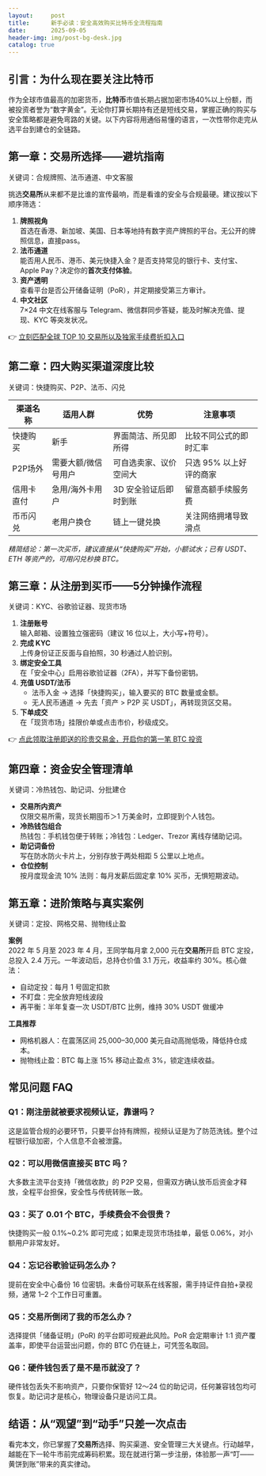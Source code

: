```yaml
---
layout:     post
title:      新手必读：安全高效购买比特币全流程指南
date:       2025-09-05
header-img: img/post-bg-desk.jpg
catalog: true
---
```


## 引言：为什么现在要关注比特币
作为全球市值最高的加密货币，**比特币**市值长期占据加密市场40%以上份额，而被投资者誉为“数字黄金”。无论你打算长期持有还是短线交易，掌握正确的购买与安全策略都是避免弯路的关键。以下内容将用通俗易懂的语言，一次性带你走完从选平台到建仓的全链路。

## 第一章：交易所选择——避坑指南
关键词：合规牌照、法币通道、中文客服

挑选**交易所**从来都不是比谁的宣传最响，而是看谁的安全与合规最硬。建议按以下顺序筛选：

1. **牌照视角**  
   首选在香港、新加坡、美国、日本等地持有数字资产牌照的平台。无公开的牌照信息，直接pass。
2. **法币通道**  
   能否用人民币、港币、美元快捷入金？是否支持常见的银行卡、支付宝、Apple Pay？决定你的**首次支付体验**。
3. **资产透明**  
   查看平台是否公开储备证明（PoR），并定期接受第三方审计。  
4. **中文社区**  
   7×24 中文在线客服与 Telegram、微信群同步答疑，能及时解决充值、提现、KYC 等突发状况。

👉 [立刻匹配全球 TOP 10 交易所以及独家手续费折扣入口](https://okxdog.com/)  

## 第二章：四大**购买渠道**深度比较
关键词：快捷购买、P2P、法币、闪兑

| 渠道名称   | 适用人群       | 优势                     | 注意事项                 |
|------------|----------------|--------------------------|--------------------------|
| 快捷购买   | 新手           | 界面简洁、所见即所得     | 比较不同公式的即时汇率   |
| P2P场外    | 需要大额/微信号用户 | 可自选卖家、议价空间大   | 只选 95% 以上好评的商家 |
| 信用卡直付 | 急用/海外卡用户 | 3D 安全验证后即时到账    | 留意高额手续服务费       |
| 币币闪兑   | 老用户换仓     | 链上一键兑换             | 关注网络拥堵导致滑点     |

*精简结论：第一次买币，建议直接从“快捷购买”开始，小额试水；已有 USDT、ETH 等资产的，可用闪兑秒换 BTC。*

## 第三章：从注册到买币——5分钟操作流程
关键词：KYC、谷歌验证器、现货市场

1. **注册账号**  
   输入邮箱、设置独立强密码（建议 16 位以上，大小写+符号）。
2. **完成 KYC**  
   上传身份证正反面与自拍照，30 秒通过人脸识别。
3. **绑定安全工具**  
   在「安全中心」启用谷歌验证器（2FA），并写下备份密钥。
4. **充值 USDT/法币**  
   - 法币入金 → 选择「快捷购买」，输入要买的 BTC 数量或金额。  
   - 无人民币通道 → 先去「资产 > P2P 买 USDT」，再转现货区交易。
5. **下单成交**  
   在「现货市场」挂限价单或点击市价，秒级成交。

👉 [点此领取注册即送的珍贵交易金，开启你的第一笔 BTC 投资](https://okxdog.com/)

## 第四章：资金安全管理清单
关键词：冷热钱包、助记词、分批建仓

- **交易所内资产**  
  仅限交易所需，现货长期囤币＞1 万美金时，立即提到个人钱包。
- **冷热钱包组合**  
  热钱包：手机钱包便于转账；冷钱包：Ledger、Trezor 离线存储助记词。
- **助记词备份**  
  写在防水防火卡片上，分别存放于两处相距 5 公里以上地点。
- **仓位控制**  
  按月度现金流 10% 法则：每月发薪后固定拿 10% 买币，无惧短期波动。

## 第五章：进阶策略与真实案例
关键词：定投、网格交易、抛物线止盈

**案例**  
2022 年 5 月至 2023 年 4 月，王同学每月拿 2,000 元在**交易所**开启 BTC 定投，总投入 2.4 万元。一年波动后，总持仓价值 3.1 万元，收益率约 30%。核心做法：

- 自动定投：每月 1 号固定扣款  
- 不盯盘：完全放弃短线波段  
- 再平衡：半年复查一次 USDT/BTC 比例，维持 30% USDT 做缓冲  

**工具推荐**  
- 网格机器人：在震荡区间 25,000–30,000 美元自动高抛低吸，降低持仓成本。  
- 抛物线止盈：BTC 每上涨 15% 移动止盈点 3%，锁定连续收益。

## 常见问题 FAQ

### Q1：刚注册就被要求视频认证，靠谱吗？
这是监管合规的必要环节，只要平台持有牌照，视频认证是为了防范洗钱。整个过程银行级加密，个人信息不会被泄露。

### Q2：可以用微信直接买 BTC 吗？
大多数主流平台支持「微信收款」的 P2P 交易，但需双方确认放币后资金才释放，全程平台担保，安全性与传统转账一致。

### Q3：买了 0.01 个 BTC，手续费会不会很贵？
快捷购买一般 0.1%~0.2% 即可完成；如果走现货市场挂单，最低 0.06%，对小额用户非常友好。

### Q4：忘记谷歌验证码怎么办？
提前在安全中心备份 16 位密钥。未备份可联系在线客服，需手持证件自拍+录视频，通常 1–2 个工作日可重置。

### Q5：交易所倒闭了我的币怎么办？
选择提供「储备证明」(PoR) 的平台即可规避此风险。PoR 会定期审计 1:1 资产覆盖率，即使平台运营出问题，你的 BTC 仍在链上，可凭签名取回。

### Q6：硬件钱包丢了是不是币就没了？
硬件钱包丢失不影响资产，只要你保管好 12～24 位的助记词，任何兼容钱包均可恢复。助记词才是核心，物理设备只是访问工具。

## 结语：从“观望”到“动手”只差一次点击
看完本文，你已掌握了**交易所**选择、购买渠道、安全管理三大关键点。行动越早，越能在下一轮牛市前完成筹码积累。现在就进行第一步注册，体验那一声“叮——黄饼到账”带来的真实律动。